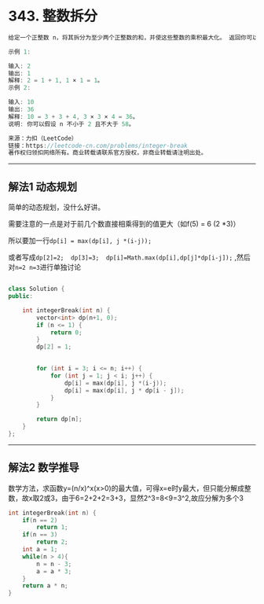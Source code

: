 # 343. 整数拆分

```c++
给定一个正整数 n，将其拆分为至少两个正整数的和，并使这些整数的乘积最大化。 返回你可以获得的最大乘积。

示例 1:

输入: 2
输出: 1
解释: 2 = 1 + 1, 1 × 1 = 1。
示例 2:

输入: 10
输出: 36
解释: 10 = 3 + 3 + 4, 3 × 3 × 4 = 36。
说明: 你可以假设 n 不小于 2 且不大于 58。

来源：力扣（LeetCode）
链接：https://leetcode-cn.com/problems/integer-break
著作权归领扣网络所有。商业转载请联系官方授权，非商业转载请注明出处。
```

---

## 解法1 动态规划

简单的动态规划，没什么好讲。

需要注意的一点是对于前几个数直接相乘得到的值更大（如f(5) = 6 (2 *3)）

所以要加一行`dp[i] = max(dp[i], j *(i-j));`

或者写成`dp[2]=2;  dp[3]=3;  dp[i]=Math.max(dp[i],dp[j]*dp[i-j]);` ,然后对`n=2 n=3`进行单独讨论

```c++

class Solution {
public:

	int integerBreak(int n) {
		vector<int> dp(n+1, 0);
		if (n <= 1) {
			return 0;
		}
		dp[2] = 1;
		

		for (int i = 3; i <= n; i++) {
			for (int j = 1; j < i; j++) {
				dp[i] = max(dp[i], j *(i-j));
				dp[i] = max(dp[i], j * dp[i - j]);
			}
		}

		return dp[n];
	}
};
```

---

## 解法2 数学推导

数学方法，求函数y=(n/x)^x(x>0)的最大值，可得x=e时y最大，但只能分解成整数，故x取2或3，由于6=2+2+2=3+3，显然2^3=8<9=3^2,故应分解为多个3



```c++
int integerBreak(int n) {
    if(n == 2)
        return 1;
    if(n == 3)
        return 2;
    int a = 1;
    while(n > 4){
        n = n - 3;
        a = a * 3;
    }
    return a * n;
}
```

